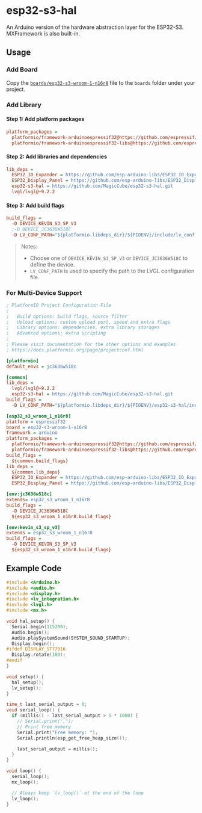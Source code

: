 # esp32-s3-hal

An Arduino version of the hardware abstraction layer for the ESP32-S3.
MXFramework is also built-in.

## Usage

### Add Board

Copy the [`boards/esp32-s3-wroom-1-n16r8`](./boards/esp32-s3-wroom-1-n16r8) file to the `boards` folder under your project.

### Add Library

#### Step 1: Add platform packages

```ini
platform_packages =
  platformio/framework-arduinoespressif32@https://github.com/espressif/arduino-esp32.git
  platformio/framework-arduinoespressif32-libs@https://github.com/espressif/esp32-arduino-libs.git#idf-release/v5.1
```

#### Step 2: Add libraries and dependencies

```ini
lib_deps =
  ESP32_IO_Expander = https://github.com/esp-arduino-libs/ESP32_IO_Expander.git#v0.1.0
  ESP32_Display_Panel = https://github.com/esp-arduino-libs/ESP32_Display_Panel.git#v0.1.8
  esp32-s3-hal = https://github.com/MagicCube/esp32-s3-hal.git
  lvgl/lvgl@~9.2.2
```

#### Step 3: Add build flags

```ini
build_flags =
  -D DEVICE_KEVIN_S3_SP_V3
  ;-D DEVICE_JC3636W518C
  -D LV_CONF_PATH="${platformio.libdeps_dir}/${PIOENV}/include/lv_conf.h"
```

> Notes:
>
> * Choose one of `DEVICE_KEVIN_S3_SP_V3` or `DEVICE_JC3636W518C` to define the device.
> * `LV_CONF_PATH` is used to specify the path to the LVGL configuration file.

### For Multi-Device Support

```ini
; PlatformIO Project Configuration File
;
;   Build options: build flags, source filter
;   Upload options: custom upload port, speed and extra flags
;   Library options: dependencies, extra library storages
;   Advanced options: extra scripting
;
; Please visit documentation for the other options and examples
; https://docs.platformio.org/page/projectconf.html

[platformio]
default_envs = jc3636w518c

[common]
lib_deps =
  lvgl/lvgl@~9.2.2
  esp32-s3-hal = https://github.com/MagicCube/esp32-s3-hal.git
build_flags =
  -D LV_CONF_PATH="${platformio.libdeps_dir}/${PIOENV}/esp32-s3-hal/include/lv_conf.h"

[esp32_s3_wroom_1_n16r8]
platform = espressif32
board = esp32-s3-wroom-1-n16r8
framework = arduino
platform_packages =
  platformio/framework-arduinoespressif32@https://github.com/espressif/arduino-esp32.git
  platformio/framework-arduinoespressif32-libs@https://github.com/espressif/esp32-arduino-libs.git#idf-release/v5.1
build_flags =
  ${common.build_flags}
lib_deps =
  ${common.lib_deps}
  ESP32_IO_Expander = https://github.com/esp-arduino-libs/ESP32_IO_Expander.git#v0.1.0
  ESP32_Display_Panel = https://github.com/esp-arduino-libs/ESP32_Display_Panel.git#v0.1.8

[env:jc3636w518c]
extends= esp32_s3_wroom_1_n16r8
build_flags =
  -D DEVICE_JC3636W518C
  ${esp32_s3_wroom_1_n16r8.build_flags}

[env:kevin_s3_sp_v3]
extends = esp32_s3_wroom_1_n16r8
build_flags =
  -D DEVICE_KEVIN_S3_SP_V3
  ${esp32_s3_wroom_1_n16r8.build_flags}
```

## Example Code

```cpp
#include <Arduino.h>
#include <audio.h>
#include <display.h>
#include <lv_integration.h>
#include <lvgl.h>
#include <mx.h>

void hal_setup() {
  Serial.begin(115200);
  Audio.begin();
  Audio.playSystemSound(SYSTEM_SOUND_STARTUP);
  Display.begin();
#ifdef DISPLAY_ST77916
  Display.rotate(180);
#endif
}

void setup() {
  hal_setup();
  lv_setup();
}

time_t last_serial_output = 0;
void serial_loop() {
  if (millis() - last_serial_output > 5 * 1000) {
    // Serial.print(".");
    // Print free memory
    Serial.print("Free memory: ");
    Serial.println(esp_get_free_heap_size());

    last_serial_output = millis();
  }
}

void loop() {
  serial_loop();
  mx_loop();

  // Always keep `lv_loop()` at the end of the loop
  lv_loop();
}
```
